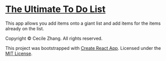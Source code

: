# [The Ultimate To Do List](https://cclzhang.github.io/ultimate-tdl/)

This app allows you add items onto a giant list and add items for the items already on the list.

Copyright &copy; Cecile Zhang. All rights reserved.

This project was bootstrapped with [Create React App](https://github.com/facebook/create-react-app). Licensed under the [MIT License](./LICENSE).